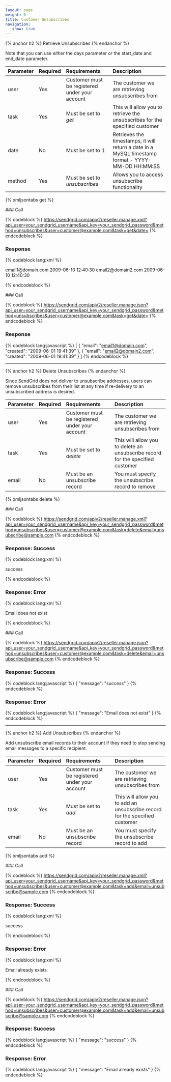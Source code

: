 ```yaml
---
layout: page
weight: 0
title: Customer Unsubscribes
navigation:
   show: true
---
```


{% anchor h2 %} Retrieve Unsubscribes {% endanchor %}


Note that you can use *either* the days parameter *or* the start_date and end_date parameter.

<table>
<thead>
<tr class="header">
<th align="left">Parameter</th>
<th align="left">Required</th>
<th align="left">Requirements</th>
<th align="left">Description</th>
</tr>
</thead>
<tbody>
<tr class="odd">
<td align="left">user</td>
<td align="left">Yes</td>
<td align="left">Customer must be registered under your account</td>
<td align="left">The customer we are retrieving unsubscribes from</td>
</tr>
<tr class="even">
<td align="left">task</td>
<td align="left">Yes</td>
<td align="left">Must be set to <em>get</em></td>
<td align="left">This will allow you to retrieve the unsubscribes for the specified customer</td>
</tr>
<tr class="odd">
<td align="left">date</td>
<td align="left">No</td>
<td align="left">Must be set to 1</td>
<td align="left">Retrieves the timestamps, it will return a date in a MySQL timestamp format - YYYY-MM-DD HH:MM:SS</td>
</tr>
<tr class="even">
<td align="left">method</td>
<td align="left">Yes</td>
<td align="left">Must be set to <em>unsubscribes</em></td>
<td align="left">Allows you to access unsubscribe functionality</td>
</tr>
</tbody>
</table>

{% xmljsontabs get %}

<div class="tab-content">
<div class="tab-pane" id="get-xml">
### Call

{% codeblock %} https://sendgrid.com/apiv2/reseller.manage.xml?api_user=your_sendgrid_username&api_key=your_sendgrid_password&method=unsubscribes&user=customer@example.com&task=get&date= {% endcodeblock %}

### Response


{% codeblock lang:xml %}
<?xml version="1.0" encoding="ISO-8859-1"?>

<unsubscribes>
   <unsubscribe>
      <email>email1@domain.com</email>
      <created>2009-06-10 12:40:30</created>
   </unsubscribe>
   <unsubscribe>
      <email>email2@domain2.com</email>
      <created>2009-06-10 12:40:30</created>
   </unsubscribe>
</unsubscribes>

{% endcodeblock %}


</div>
<div class="tab-pane active" id="get-json">
### Call

{% codeblock %} https://sendgrid.com/apiv2/reseller.manage.json?api_user=your_sendgrid_username&api_key=your_sendgrid_password&method=unsubscribes&user=customer@example.com&task=get&date= {% endcodeblock %}

### Response


{% codeblock lang:javascript %}
[
  {
    "email": "email1@domain.com",
    "created": "2009-06-01 19:41:39"
  },
  {
    "email": "email2@domain2.com",
    "created": "2009-06-01 19:41:39"
  }
]
{% endcodeblock %}


</div>
</div>

* * * * *


{% anchor h2 %} Delete Unsubscribes {% endanchor %}


Since SendGrid does not deliver to unsubscribe addresses, users can remove unsubscribes from their list at any time if re-delivery to an unsubscribed address is desired.

<table>
<thead>
<tr class="header">
<th align="left">Parameter</th>
<th align="left">Required</th>
<th align="left">Requirements</th>
<th align="left">Description</th>
</tr>
</thead>
<tbody>
<tr class="odd">
<td align="left">user</td>
<td align="left">Yes</td>
<td align="left">Customer must be registered under your account</td>
<td align="left">The customer we are retrieving unsubscribes from</td>
</tr>
<tr class="even">
<td align="left">task</td>
<td align="left">Yes</td>
<td align="left">Must be set to <em>delete</em></td>
<td align="left">This will allow you to delete an unsubscribe record for the specified customer</td>
</tr>
<tr class="odd">
<td align="left">email</td>
<td align="left">No</td>
<td align="left">Must be an unsubscribe record</td>
<td align="left">You must specify the unsubscribe record to remove</td>
</tr>
</tbody>
</table>

{% xmljsontabs delete %}

<div class="tab-content">
<div class="tab-pane" id="delete-xml">
### Call

{% codeblock %} https://sendgrid.com/apiv2/reseller.manage.xml?api_user=your_sendgrid_username&api_key=your_sendgrid_password&method=unsubscribes&user=customer@example.com&task=delete&email=unsubscribe@sample.com {% endcodeblock %}

### Response: Success


{% codeblock lang:xml %}
<?xml version="1.0" encoding="ISO-8859-1"?>

<result>
   <message>success</message>
</result>

{% endcodeblock %}


### Response: Error


{% codeblock lang:xml %}
<?xml version="1.0" encoding="ISO-8859-1"?>

<result>
   <message>Email does not exist</message>
</result>

{% endcodeblock %}


</div>
<div class="tab-pane active" id="delete-json">
### Call

{% codeblock %} https://sendgrid.com/apiv2/reseller.manage.json?api_user=your_sendgrid_username&api_key=your_sendgrid_password&method=unsubscribes&user=customer@example.com&task=delete&email=unsubscribe@sample.com {% endcodeblock %}

### Response: Success


{% codeblock lang:javascript %}
{
  "message": "success"
}
{% endcodeblock %}


### Response: Error


{% codeblock lang:javascript %}
{
  "message": "Email does not exist"
}
{% endcodeblock %}


</div>
</div>

* * * * *


{% anchor h2 %} Add Unsubscribes {% endanchor %}


Add unsubscribe email records to their account if they need to stop sending email messages to a specific recipient.

<table>
<thead>
<tr class="header">
<th align="left">Parameter</th>
<th align="left">Required</th>
<th align="left">Requirements</th>
<th align="left">Description</th>
</tr>
</thead>
<tbody>
<tr class="odd">
<td align="left">user</td>
<td align="left">Yes</td>
<td align="left">Customer must be registered under your account</td>
<td align="left">The customer we are retrieving unsubscribes from</td>
</tr>
<tr class="even">
<td align="left">task</td>
<td align="left">Yes</td>
<td align="left">Must be set to <em>add</em></td>
<td align="left">This will allow you to add an unsubscribe record for the specified customer</td>
</tr>
<tr class="odd">
<td align="left">email</td>
<td align="left">No</td>
<td align="left">Must be an unsubscribe record</td>
<td align="left">You must specify the unsubscribe record to add</td>
</tr>
</tbody>
</table>

{% xmljsontabs add %}

<div class="tab-content">
<div class="tab-pane" id="add-xml">
### Call

{% codeblock %} https://sendgrid.com/apiv2/reseller.manage.xml?api_user=your_sendgrid_username&api_key=your_sendgrid_password&method=unsubscribes&user=customer@example.com&task=add&email=unsubscribe@sample.com {% endcodeblock %}

### Response: Success


{% codeblock lang:xml %}
<?xml version="1.0" encoding="ISO-8859-1"?>

<result>
   <message>success</message>
</result>

{% endcodeblock %}


### Response: Error


{% codeblock lang:xml %}
<?xml version="1.0" encoding="ISO-8859-1"?>

<result>
   <message>Email already exists</message>
</result>

{% endcodeblock %}


</div>
<div class="tab-pane active" id="add-json">
### Call

{% codeblock %} https://sendgrid.com/apiv2/reseller.manage.json?api_user=your_sendgrid_username&api_key=your_sendgrid_password&method=unsubscribes&user=customer@example.com&task=add&email=unsubscribe@sample.com {% endcodeblock %}

### Response: Success


{% codeblock lang:javascript %}
{
  "message": "success"
}
{% endcodeblock %}


### Response: Error


{% codeblock lang:javascript %}
{
  "message": "Email already exists"
}
{% endcodeblock %}


</div>
</div>

